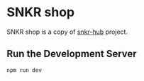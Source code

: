 # SNKR shop

SNKR shop is a copy of [snkr-hub](ttps://github.com/yourusername/snkr-hub.git) project.

## Run the Development Server

```bash
npm run dev
```
